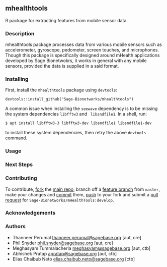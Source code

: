 ## mhealthtools
R package for extracting features from mobile sensor data.

### Description
mhealthtools package processes data from various mobile sensors such as accelerometer, gyroscope, pedometer, screen touches, and microphones. Though this package is specifically designed around mHealth applications developed by Sage Bionetwokrs, it works in general with any mobile sensors, provided the data is supplied in a said format.

### Installing

First, install the `mhealthtools` package using `devtools`:

```
devtools::install_github("Sage-Bionetworks/mhealthtools")
```

A common issue when installing the `seewave` dependency is to be missing the system dependencies `libfftw3` and ` libsndfile1`. In a shell, run:

```
$ apt install libfftw3-3 libfftw3-dev libsndfile1 libsndfile1-dev
```

to install these system dependencies, then retry the above `devtools` command.

### Usage


### Next Steps



### Contributing
To contribute, [fork](http://help.github.com/fork-a-repo/) the [main repo](https://github.com/Sage-Bionetworks/mHealthTools), branch off a [feature branch](https://www.google.com/search?q=git+feature+branches) from `master`, make your changes and [commit](http://git-scm.com/docs/git-commit) them, [push](http://git-scm.com/docs/git-push) to your fork and submit a [pull request](http://help.github.com/send-pull-requests/) for `Sage-Bionetworks/mHealthTools:develop`.


### Acknowledgements


### Authors
* Thanneer Perumal <thanneer.perumal@sagebase.org> [aut, cre]
* Phil Snyder <phil.snyder@sagebase.org> [aut, cre]
* Meghasyam Tummalacherla <meghasyam@sagebase.org> [aut, ctb]
* Abhishek Pratap <apratap@sagebase.org> [aut, ctb]
* Elias Chaibub Neto <elias.chaibub.neto@sagebase.org> [ctb]
